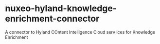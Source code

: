 # nuxeo-hyland-knowledge-enrichment-connector
A connector to Hyland COntent Intelligence Cloud serv ices for Knowledge Enrichment
